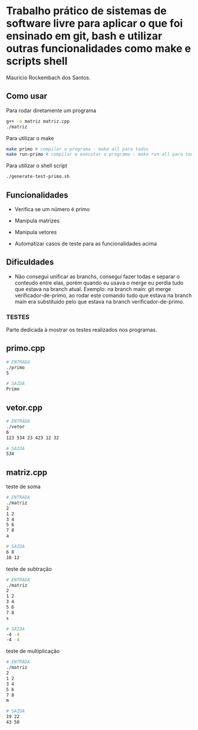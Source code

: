 # Trabalho prático de sistemas de software livre para aplicar o que foi ensinado em git, bash e utilizar outras funcionalidades como make e scripts shell

Mauricio Rockembach dos Santos.

## Como usar

Para rodar diretamente um programa

```sh
g++ -o matriz matriz.cpp
./matriz
```

Para utilizar o make

```sh
make primo # compilar o programa - make all para todos
make run-primo # compilar e executar o programa - make run-all para todos

```

Para utilizar o shell script

```sh
./generate-test-primo.sh

```

## Funcionalidades

- Verifica se um número é primo

- Manipula matrizes

- Manipula vetores

- Automatizar casos de teste para as funcionalidades acima 

## Dificuldades

- Não consegui unificar as branchs, consegui fazer todas e separar o conteudo entre elas, porém quando eu usava o merge eu perdia tudo que estava na branch atual. Exemplo: na branch main: git merge verificador-de-primo, ao rodar este comando tudo que estava na branch main era substituido pelo que estava na branch verificador-de-primo.

### TESTES

Parte dedicada à mostrar os testes realizados nos programas.

## primo.cpp

```sh
# ENTRADA
./primo
5

# SAIDA
Primo
```

## vetor.cpp

```sh
# ENTRADA
./vetor
6
123 534 23 423 12 32

# SAIDA
534
```

## matriz.cpp

teste de soma

```sh
# ENTRADA
./matriz
2
1 2
3 4
5 6
7 8
a

# SAIDA
6 8
10 12
```

teste de subtração

```sh
# ENTRADA
./matriz
2
1 2
3 4
5 6
7 8
s

# SAIDA
-4 -4
-4 -4
```

teste de multiplicação

```sh
# ENTRADA
./matriz
2
1 2
3 4
5 6
7 8
m

# SAIDA
19 22
43 50
```